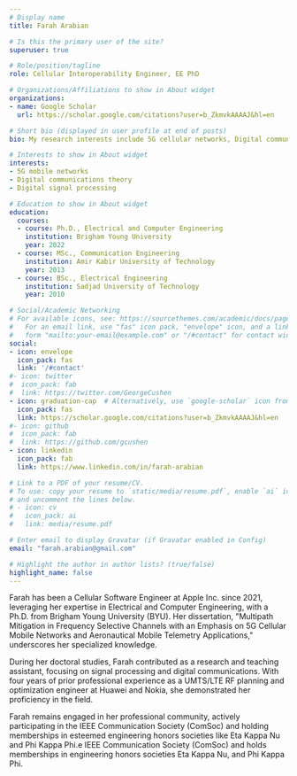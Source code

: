 ```yaml
---
# Display name
title: Farah Arabian

# Is this the primary user of the site?
superuser: true

# Role/position/tagline
role: Cellular Interoperability Engineer, EE PhD

# Organizations/Affiliations to show in About widget
organizations:
- name: Google Scholar
  url: https://scholar.google.com/citations?user=b_ZkmvkAAAAJ&hl=en

# Short bio (displayed in user profile at end of posts)
bio: My research interests include 5G cellular networks, Digital communication theory, and signal processing.

# Interests to show in About widget
interests:
- 5G mobile networks
- Digital communications theory
- Digital signal processing

# Education to show in About widget
education:
  courses:
  - course: Ph.D., Electrical and Computer Engineering
    institution: Brigham Young University
    year: 2022
  - course: MSc., Communication Engineering
    institution: Amir Kabir University of Technology
    year: 2013
  - course: BSc., Electrical Engineering
    institution: Sadjad University of Technology
    year: 2010

# Social/Academic Networking
# For available icons, see: https://sourcethemes.com/academic/docs/page-builder/#icons
#   For an email link, use "fas" icon pack, "envelope" icon, and a link in the
#   form "mailto:your-email@example.com" or "/#contact" for contact widget.
social:
- icon: envelope
  icon_pack: fas
  link: '/#contact'
#- icon: twitter
#  icon_pack: fab
#  link: https://twitter.com/GeorgeCushen
- icon: graduation-cap  # Alternatively, use `google-scholar` icon from `ai` icon pack
  icon_pack: fas
  link: https://scholar.google.com/citations?user=b_ZkmvkAAAAJ&hl=en
#- icon: github
#  icon_pack: fab
#  link: https://github.com/gcushen
- icon: linkedin
  icon_pack: fab
  link: https://www.linkedin.com/in/farah-arabian

# Link to a PDF of your resume/CV.
# To use: copy your resume to `static/media/resume.pdf`, enable `ai` icons in `params.toml`, 
# and uncomment the lines below.
# - icon: cv
#   icon_pack: ai
#   link: media/resume.pdf

# Enter email to display Gravatar (if Gravatar enabled in Config)
email: "farah.arabian@gmail.com"

# Highlight the author in author lists? (true/false)
highlight_name: false
---
```

Farah has been a Cellular Software Engineer at Apple Inc. since 2021, leveraging her expertise in Electrical and Computer Engineering, with a Ph.D. from Brigham Young University (BYU). Her dissertation, "Multipath Mitigation in Frequency Selective Channels with an Emphasis on 5G Cellular Mobile Networks and Aeronautical Mobile Telemetry Applications," underscores her specialized knowledge.

During her doctoral studies, Farah contributed as a research and teaching assistant, focusing on signal processing and digital communications. With four years of prior professional experience as a UMTS/LTE RF planning and optimization engineer at Huawei and Nokia, she demonstrated her proficiency in the field.

Farah remains engaged in her professional community, actively participating in the IEEE Communication Society (ComSoc) and holding memberships in esteemed engineering honors societies like Eta Kappa Nu and Phi Kappa Phi.e IEEE Communication Society (ComSoc) and holds memberships in engineering honors societies Eta Kappa Nu, and Phi Kappa Phi.
